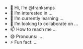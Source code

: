 - 👋 Hi, I’m @franksmps
- 👀 I’m interested in ...
- 🌱 I’m currently learning ...
- 💞️ I’m looking to collaborate on ...
- 📫 How to reach me ...
- 😄 Pronouns: ...
- ⚡ Fun fact: ...

<!---
franksmps/franksmps is a ✨ special ✨ repository because its `README.md` (this file) appears on your GitHub profile.
You can click the Preview link to take a look at your changes.
--->
